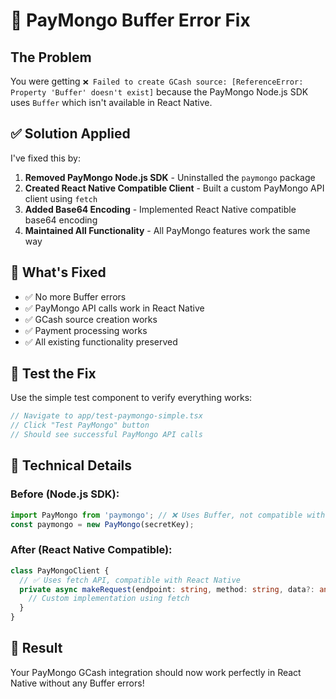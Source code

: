# 🔧 PayMongo Buffer Error Fix

## The Problem
You were getting `❌ Failed to create GCash source: [ReferenceError: Property 'Buffer' doesn't exist]` because the PayMongo Node.js SDK uses `Buffer` which isn't available in React Native.

## ✅ Solution Applied

I've fixed this by:

1. **Removed PayMongo Node.js SDK** - Uninstalled the `paymongo` package
2. **Created React Native Compatible Client** - Built a custom PayMongo API client using `fetch`
3. **Added Base64 Encoding** - Implemented React Native compatible base64 encoding
4. **Maintained All Functionality** - All PayMongo features work the same way

## 🚀 What's Fixed

- ✅ No more Buffer errors
- ✅ PayMongo API calls work in React Native
- ✅ GCash source creation works
- ✅ Payment processing works
- ✅ All existing functionality preserved

## 🧪 Test the Fix

Use the simple test component to verify everything works:

```typescript
// Navigate to app/test-paymongo-simple.tsx
// Click "Test PayMongo" button
// Should see successful PayMongo API calls
```

## 📝 Technical Details

### Before (Node.js SDK):
```typescript
import PayMongo from 'paymongo'; // ❌ Uses Buffer, not compatible with RN
const paymongo = new PayMongo(secretKey);
```

### After (React Native Compatible):
```typescript
class PayMongoClient {
  // ✅ Uses fetch API, compatible with React Native
  private async makeRequest(endpoint: string, method: string, data?: any) {
    // Custom implementation using fetch
  }
}
```

## 🎉 Result

Your PayMongo GCash integration should now work perfectly in React Native without any Buffer errors!
